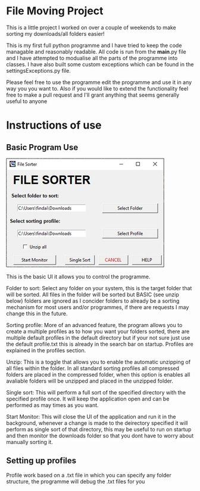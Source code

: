 # File Moving Project
This is a little project I worked on over a couple of weekends to make sorting my downloads/all folders easier!

This is my first full python programme and I have tried to keep the code managable and reasonably readable. All code is run from the __main__.py file and I have attempted to modualise all the parts of the programme into classes. I have also built some custom exceptions which can be found in the settingsExceptions.py file.

Please feel free to use the programme edit the programme and use it in any way you you want to. Also if you would like to extend the functionality feel free to make a pull request and I'll grant anything that seems generally useful to anyone

# Instructions of use

## Basic Program Use

![Example UI](https://github.com/HudsonFinn/FileMover/blob/master/FileMoverApp/Media/UI.JPG)

This is the basic UI it allows you to control the programme.

Folder to sort:
Select any folder on your system, this is the target folder that will be sorted. All files in the folder will be sorted but BASIC (see unzip below) folders are ignored as I concider folders to already be a sorting mechanism for most users and/or programmes, if there are requests I may change this in the future.

Sorting profile:
More of an advanced feature, the program allows you to create a multiple profiles as to how you want your folders sorted, there are multiple default profiles in the default directory but if your not sure just use the default profile.txt this is already in the search bar on startup. Profiles are explained in the profiles section.

Unzip:
This is a toggle that allows you to enable the automatic unzipping of all files within the folder. In all standard sorting profiles all compressed folders are placed in the compressed folder, when this option is enables all avaliable folders will be unzipped and placed in the unzipped folder.

Single sort:
This will perform a full sort of the specified directory with the specified profile once. It will keep the application open and can be performed as may times as you want.

Start Monitor: This will close the UI of the application and run it in the background, whenever a change is made to the deirectory specified it will perform as single sort of that directory, this may be useful to run on startup and then monitor the downloads folder so that you dont have to worry about manually sorting it.

## Setting up profiles
Profile work based on a .txt file in which you can specify any folder structure, the programme will debug the .txt files for you 

